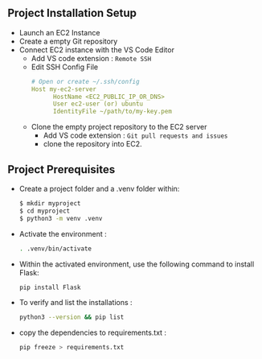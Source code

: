 ## Project Installation Setup

- Launch an EC2 Instance
- Create a empty Git repository
- Connect EC2 instance with the VS Code Editor
  - Add VS code extension : `Remote SSH`
  - Edit SSH Config File
    ```yaml
    # Open or create ~/.ssh/config
    Host my-ec2-server
          HostName <EC2_PUBLIC_IP_OR_DNS>
          User ec2-user (or) ubuntu
          IdentityFile ~/path/to/my-key.pem
    ```
  - Clone the empty project repository to the EC2 server
    - Add VS code extension : `Git pull requests and issues`
    - clone the repository into EC2.

## Project Prerequisites

- Create a project folder and a .venv folder within:
  ```bash
  $ mkdir myproject
  $ cd myproject
  $ python3 -m venv .venv
  ```
- Activate the environment :
  ```bash
  . .venv/bin/activate
  ```
  
- Within the activated environment, use the following command to install Flask:
  ```bash
  pip install Flask
  ```
  
- To verify and list the installations :
  ```bash
  python3 --version && pip list
  ```
    
- copy the dependencies to requirements.txt :
  ```bash
  pip freeze > requirements.txt
  ```
  
